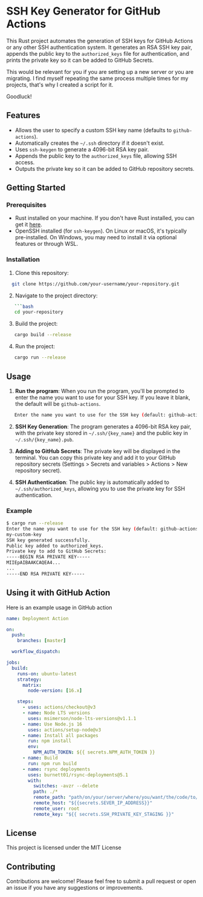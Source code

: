 # SSH Key Generator for GitHub Actions

This Rust project automates the generation of SSH keys for GitHub Actions or any other SSH authentication system. It generates an RSA SSH key pair, appends the public key to the `authorized_keys` file for authentication, and prints the private key so it can be added to GitHub Secrets.

This would be relevant for you if you are setting up a new server or you are migrating. I find myself repeating the same process multiple times for my projects, that's why I created a script for it.

Goodluck!

## Features

- Allows the user to specify a custom SSH key name (defaults to `github-actions`).
- Automatically creates the `~/.ssh` directory if it doesn't exist.
- Uses `ssh-keygen` to generate a 4096-bit RSA key pair.
- Appends the public key to the `authorized_keys` file, allowing SSH access.
- Outputs the private key so it can be added to GitHub repository secrets.

## Getting Started

### Prerequisites

- Rust installed on your machine. If you don't have Rust installed, you can get it [here](https://www.rust-lang.org/tools/install).
- OpenSSH installed (for `ssh-keygen`). On Linux or macOS, it's typically pre-installed. On Windows, you may need to install it via optional features or through WSL.

### Installation

1. Clone this repository:

```bash
  git clone https://github.com/your-username/your-repository.git
```

2. Navigate to the project directory:

````bash
   ```bash
   cd your-repository
````

3. Build the project:

```bash
   cargo build --release
```

4. Run the project:

```bash
   cargo run --release
```

## Usage

1. **Run the program**:
   When you run the program, you'll be prompted to enter the name you want to use for your SSH key. If you leave it blank, the default will be `github-actions`.

```bash
   Enter the name you want to use for the SSH key (default: github-actions):
```

2. **SSH Key Generation**:
   The program generates a 4096-bit RSA key pair, with the private key stored in `~/.ssh/{key_name}` and the public key in `~/.ssh/{key_name}.pub`.

3. **Adding to GitHub Secrets**:
   The private key will be displayed in the terminal. You can copy this private key and add it to your GitHub repository secrets (Settings > Secrets and variables > Actions > New repository secret).

4. **SSH Authentication**:
   The public key is automatically added to `~/.ssh/authorized_keys`, allowing you to use the private key for SSH authentication.

### Example

```bash
$ cargo run --release
Enter the name you want to use for the SSH key (default: github-actions):
my-custom-key
SSH key generated successfully.
Public key added to authorized_keys.
Private key to add to GitHub Secrets:
-----BEGIN RSA PRIVATE KEY-----
MIIEpAIBAAKCAQEA4...
...
-----END RSA PRIVATE KEY-----
```

## Using it with GitHub Action

Here is an example usage in GitHub action

```yaml
name: Deployment Action

on:
  push:
    branches: [master]

  workflow_dispatch:

jobs:
  build:
    runs-on: ubuntu-latest
    strategy:
      matrix:
        node-version: [16.x]

    steps:
      - uses: actions/checkout@v3
      - name: Node LTS versions
        uses: msimerson/node-lts-versions@v1.1.1
      - name: Use Node.js 16
        uses: actions/setup-node@v3
      - name: Install all packages
        run: npm install
        env:
          NPM_AUTH_TOKEN: ${{ secrets.NPM_AUTH_TOKEN }}
      - name: Build
        run: npm run build
      - name: rsync deployments
        uses: burnett01/rsync-deployments@5.1
        with:
          switches: -avzr --delete
          path: ./*
          remote_path: "path/on/your/server/where/you/want/the/code/to/be/deployed/to"
          remote_host: "${{secrets.SEVER_IP_ADDRESS}}"
          remote_user: root
          remote_key: "${{ secrets.SSH_PRIVATE_KEY_STAGING }}"
```

## License

This project is licensed under the MIT License

## Contributing

Contributions are welcome! Please feel free to submit a pull request or open an issue if you have any suggestions or improvements.
